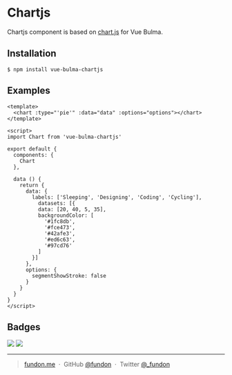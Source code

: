 # Chartjs

Chartjs component is based on [chart.js](http://www.chartjs.org) for Vue Bulma.

## Installation

```
$ npm install vue-bulma-chartjs
```

## Examples

```vue
<template>
  <chart :type="'pie'" :data="data" :options="options"></chart>
</template>

<script>
import Chart from 'vue-bulma-chartjs'

export default {
  components: {
    Chart
  },

  data () {
    return {
      data: {
        labels: ['Sleeping', 'Designing', 'Coding', 'Cycling'],
          datasets: [{
          data: [20, 40, 5, 35],
          backgroundColor: [
            '#1fc8db',
            '#fce473',
            '#42afe3',
            '#ed6c63',
            '#97cd76'
          ]
        }]
      },
      options: {
        segmentShowStroke: false
      }
    }
  }
}
</script>
```

## Badges

![](https://img.shields.io/badge/license-MIT-blue.svg)
![](https://img.shields.io/badge/status-stable-green.svg)

---

> [fundon.me](https://fundon.me) &nbsp;&middot;&nbsp;
> GitHub [@fundon](https://github.com/fundon) &nbsp;&middot;&nbsp;
> Twitter [@_fundon](https://twitter.com/_fundon)
